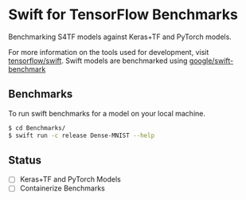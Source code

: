 # Swift for TensorFlow Benchmarks

Benchmarking S4TF models against Keras+TF and PyTorch models. 

For more information on the tools used for development, visit [tensorflow/swift](https://github.com/tensorflow/swift/blob/main/Installation.md#releases). Swift models are benchmarked using [google/swift-benchmark](https://github.com/google/swift-benchmark) 

## Benchmarks

To run swift benchmarks for a model on your local machine.

```bash
$ cd Benchmarks/
$ swift run -c release Dense-MNIST --help

```
## Status
- [ ] Keras+TF and PyTorch Models
- [ ] Containerize Benchmarks
